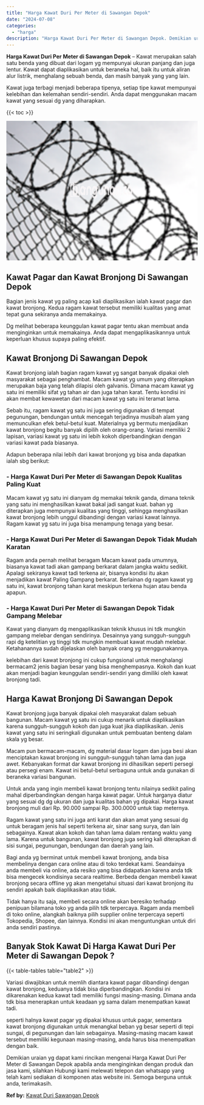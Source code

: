 ```yaml
---
title: "Harga Kawat Duri Per Meter di Sawangan Depok"
date: "2024-07-08"
categories: 
  - "harga"
description: "Harga Kawat Duri Per Meter di Sawangan Depok. Demikian uraian yg dapat kami rincikan mengenai Harga Kawat Duri Per Meter di Sawangan Depok apabila anda mengi..."
---
```


**Harga Kawat Duri Per Meter di Sawangan Depok** – Kawat merupakan salah satu benda yang dibuat dari logam yg mempunyai ukuran panjang dan juga lentur. Kawat dapat diaplikasikan untuk beraneka hal, baik itu untuk aliran alur listrik, menghalang sebuah benda, dan masih banyak yang yang lain.

Kawat juga terbagi menjadi beberapa tipenya, setiap tipe kawat mempunyai kelebihan dan kelemahan sendiri-sendiri. Anda dapat menggunakan macam kawat yang sesuai dg yang diharapkan.

{{< toc >}}

![Harga Kawat Duri Per Meter di Sawangan Depok](/images/jual-kawat-murah39.png)

## Kawat Pagar dan Kawat Bronjong Di Sawangan Depok

Bagian jenis kawat yg paling acap kali diaplikasikan ialah kawat pagar dan kawat bronjong. Kedua ragam kawat tersebut memiliki kualitas yang amat tepat guna sekiranya anda memakainya.

Dg melihat beberapa keunggulan kawat pagar tentu akan membuat anda menginginkan untuk memakainya. Anda dapat mengaplikasikannya untuk keperluan khusus supaya paling efektif.

## Kawat Bronjong Di Sawangan Depok

Kawat bronjong ialah bagian ragam kawat yg sangat banyak dipakai oleh masyarakat sebagai penghambat. Macam kawat yg umum yang diterapkan merupakan baja yang telah dilapisi oleh galvanis. Dimana macam kawat yg satu ini memiliki sifat yg tahan air dan juga tahan karat. Tentu kondisi ini akan membat kewawetan dari macam kawat yg satu ini teramat lama.

Sebab itu, ragam kawat yg satu ini juga sering digunakan di tempat pegunungan, bendungan untuk mencegah terjadinya musibah alam yang memunculkan efek betul-betul kuat. Materialnya yg bermutu menjadikan kawat bronjong begitu banyak dipilih oleh orang-orang. Variasi memiliki 2 lapisan, variasi kawat yg satu ini lebih kokoh diperbandingkan dengan variasi kawat pada biasanya.

Adapun beberapa nilai lebih dari kawat bronjong yg bisa anda dapatkan ialah sbg berikut:

### \- Harga Kawat Duri Per Meter di Sawangan Depok Kualitas Paling Kuat

Macam kawat yg satu ini dianyam dg memakai teknik ganda, dimana teknik yang satu ini menghasilkan kawat bakal jadi sangat kuat. bahan yg diterapkan juga mempunyai kualitas yang tinggi, sehingga menghasilkan kawat bronjong lebih unggul dibandingi dengan variasi kawat lainnya. Ragam kawat yg satu ini juga bisa menampung tenaga yang besar.

### \- Harga Kawat Duri Per Meter di Sawangan Depok Tidak Mudah Karatan

Ragam anda pernah melihat beragam Macam kawat pada umumnya, biasanya kawat tadi akan gampang berkarat dalam jangka waktu sedikit. Apalagi sekiranya kawat tadi terkena air, bisanya kondisi itu akan menjadikan kawat Paling Gampang berkarat. Berlainan dg ragam kawat yg satu ini, kawat bronjong tahan karat meskipun terkena hujan atau benda apapun.

### \- Harga Kawat Duri Per Meter di Sawangan Depok Tidak Gampang Melebar

Kawat yang dianyam dg mengaplikasikan teknik khusus ini tdk mungkin gampang melebar dengan sendirinya. Desainnya yang sungguh-sungguh rapi dg ketelitian yg tinggi tdk mungkin membuat kawat mudah melebar. Ketahanannya sudah dijelaskan oleh banyak orang yg menggunakannya.

kelebihan dari kawat bronjong ini cukup fungsional untuk menghalangi bermacam2 jenis bagian besar yang bisa menghempasnya. Kokoh dan kuat akan menjadi bagian keunggulan sendiri-sendiri yang dimiliki oleh kawat bronjong tadi.

## Harga Kawat Bronjong Di Sawangan Depok

Kawat bronjong juga banyak dipakai oleh masyarakat dalam sebuah bangunan. Macam kawat yg satu ini cukup menarik untuk diaplikasikan karena sungguh-sungguh kokoh dan juga kuat jika diaplikasikan. Jenis kawat yang satu ini seringkali digunakan untuk pembuatan benteng dalam skala yg besar.

Macam pun bermacam-macam, dg material dasar logam dan juga besi akan menciptakan kawat bronjong ini sungguh-sungguh tahan lama dan juga awet. Kebanyakan format dar kawat bronjong ini dihasilkan seperti persegi atau persegi enam. Kawat ini betul-betul serbaguna untuk anda gunakan di beraneka variasi bangunan.

Untuk anda yang ingin membeli kawat bronjong tentu nilainya sedikit paling mahal diperbandingkan dengan harga kawat pagar. Untuk harganya diatur yang sesuai dg dg ukuran dan juga kualitas bahan yg dipakai. Harga kawat bronjong muli dari Rp. 90.000 sampai Rp. 300.0000 untuk tiap meternya.

Ragam kawat yang satu ini juga anti karat dan akan amat yang sesuai dg untuk beragam jenis hal seperti terkena air, sinar sang surya, dan lain sebagainya. Kawat akan kokoh dan tahan lama dalam rentang waktu yang lama. Karena untuk bangunan, kawat bronjong juga sering kali diterapkan di sisi sungai, pegunungan, bendungan dan daerah yang lain.

Bagi anda yg berminat untuk membeli kawat bronjong, anda bisa membelinya dengan cara online atau di toko terdekat kami. Seandainya anda membeli via online, ada resiko yang bisa didapatkan karena anda tdk bisa mengecek kondisinya secara realtime. Berbeda dengan membeli kawat bronjong secara offline yg akan mengetahui situasi dari kawat bronjong itu sendiri apakah baik diaplikasikan atau tidak.

Tidak hanya itu saja, membeli secara online akan beresiko terhadap penipuan bilamana toko yg anda pilih tdk terpercaya. Ragam anda membeli di toko online, alangkah baiknya pilih supplier online terpercaya seperti Tokopedia, Shopee, dan lainnya. Kondisi ini akan menguntungkan untuk diri anda sendiri pastinya.

## Banyak Stok Kawat Di Harga Kawat Duri Per Meter di Sawangan Depok ?

{{< table-tables table="table2" >}}

Variasi diwajibkan untuk memlih diantara kawat pagar dibandingi dengan kawat bronjong, keduanya tidak bisa diperbandingkan. Kondisi ini dikarenakan kedua kawat tadi memiliki fungsi masing-masing. Dimana anda tdk bisa menerapkan untuk keadaan yg sama dalam menempatkan kawat tadi.

seperti halnya kawat pagar yg dipakai khusus untuk pagar, sementara kawat bronjong digunakan untuk menangkal beban yg besar seperti di tepi sungai, di pegunungan dan lain sebagainya. Masing-masing macam kawat tersebut memiliki kegunaan masing-masing, anda harus bisa menempatkan dengan baik.

Demikian uraian yg dapat kami rincikan mengenai Harga Kawat Duri Per Meter di Sawangan Depok apabila anda menginginkan dengan produk dan jasa kami, silahkan Hubungi kami melewati telepon dan whatsapp yang telah kami sediakan di komponen atas website ini. Semoga berguna untuk anda, terimakasih.

**Ref by:** [Kawat Duri Sawangan Depok](https://id.wikipedia.org/wiki/Kawat)
